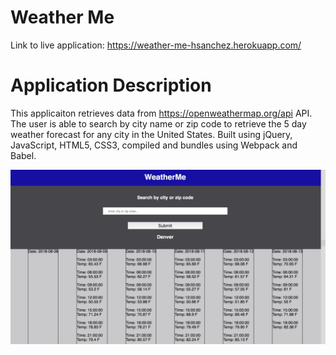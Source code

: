 # Weather Me

Link to live application: https://weather-me-hsanchez.herokuapp.com/


# Application Description


This applicaiton retrieves data from https://openweathermap.org/api API.  The user is able to search by city name or zip code to retrieve the 5 day weather forecast for any city in the United States.  Built using jQuery, JavaScript, HTML5, CSS3, compiled and bundles using Webpack and Babel.

![Screenshot](./assets/screenshot.png)
